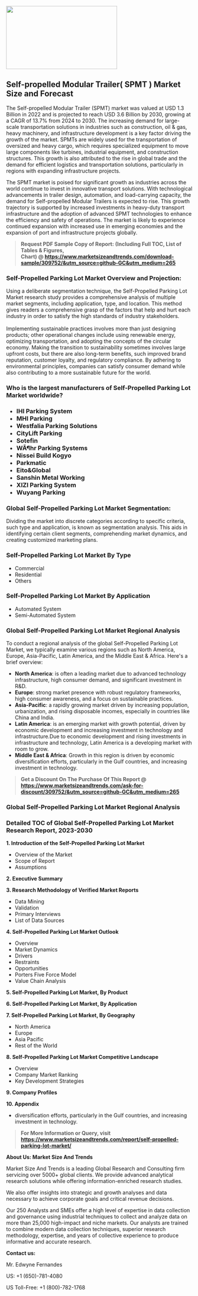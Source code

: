 <p><img class="alignnone size-medium wp-image-20088" src="https://ffe5etoiles.com/wp-content/uploads/2024/12/MST1-300x171.png" alt="" width="300" height="171" /></p><h2>Self-propelled Modular Trailer( SPMT ) Market Size and Forecast</h2><p>The Self-propelled Modular Trailer (SPMT) market was valued at USD 1.3 Billion in 2022 and is projected to reach USD 3.6 Billion by 2030, growing at a CAGR of 13.7% from 2024 to 2030. The increasing demand for large-scale transportation solutions in industries such as construction, oil & gas, heavy machinery, and infrastructure development is a key factor driving the growth of the market. SPMTs are widely used for the transportation of oversized and heavy cargo, which requires specialized equipment to move large components like turbines, industrial equipment, and construction structures. This growth is also attributed to the rise in global trade and the demand for efficient logistics and transportation solutions, particularly in regions with expanding infrastructure projects.</p><p>The SPMT market is poised for significant growth as industries across the world continue to invest in innovative transport solutions. With technological advancements in trailer design, automation, and load-carrying capacity, the demand for Self-propelled Modular Trailers is expected to rise. This growth trajectory is supported by increased investments in heavy-duty transport infrastructure and the adoption of advanced SPMT technologies to enhance the efficiency and safety of operations. The market is likely to experience continued expansion with increased use in emerging economies and the expansion of port and infrastructure projects globally.</p></p><blockquote id="" class=""><strong>Request PDF Sample Copy of Report: (Including Full TOC, List of Tables &amp; Figures, Chart)&nbsp;@&nbsp;<strong><a href="https://www.marketsizeandtrends.com/download-sample/309752/&utm_source=github-GC&utm_medium=265" target="_blank">https://www.marketsizeandtrends.com/download-sample/309752/&utm_source=github-GC&utm_medium=265</a></strong></strong></blockquote><h3 id="" class="">Self-Propelled Parking Lot Market&nbsp;Overview and Projection:</h3><p id="" class="">Using a deliberate segmentation technique, the Self-Propelled Parking Lot Market research study provides a comprehensive analysis of multiple market segments, including application, type, and location. This method gives readers a comprehensive grasp of the factors that help and hurt each industry in order to satisfy the high standards of industry stakeholders. <br /> <br />Implementing sustainable practices involves more than just designing products; other operational changes include using renewable energy, optimizing transportation, and adopting the concepts of the circular economy. Making the transition to sustainability sometimes involves large upfront costs, but there are also long-term benefits, such improved brand reputation, customer loyalty, and regulatory compliance. By adhering to environmental principles, companies can satisfy consumer demand while also contributing to a more sustainable future for the world.</p><h3 id="" class="">Who is the largest manufacturers of&nbsp;Self-Propelled Parking Lot Market worldwide?</h3><h3 class=""><p><ul><li>IHI Parking System </li><li> MHI Parking </li><li> Westfalia Parking Solutions </li><li> CityLift Parking </li><li> Sotefin </li><li> WÃ¶hr Parking Systems </li><li> Nissei Build Kogyo </li><li> Parkmatic </li><li> Eito&Global </li><li> Sanshin Metal Working </li><li> XIZI Parking System </li><li> Wuyang Parking</li></ul></p></h3><h3 id="" class="">Global&nbsp;Self-Propelled Parking Lot Market Segmentation:</h3><p id="" class="">Dividing the market into discrete categories according to specific criteria, such type and application, is known as segmentation analysis. This aids in identifying certain client segments, comprehending market dynamics, and creating customized marketing plans.</p><h3 id="" class="">Self-Propelled Parking Lot Market&nbsp;By Type</h3><p><p><ul><li>Commercial</li><li> Residential</li><li> Others</p></li></ul></p></p><h3 id="" class="">Self-Propelled Parking Lot Market&nbsp;By Application</h3><p class=""><p><ul><li>Automated System</li><li> Semi-Automated System</li></ul></p></p><h3 id="" class="">Global Self-Propelled Parking Lot Market Regional Analysis</h3><p id="" class="">To conduct a regional analysis of the global Self-Propelled Parking Lot Market, we typically examine various regions such as North America, Europe, Asia-Pacific, Latin America, and the Middle East &amp; Africa. Here's a brief overview:</p><ul><li><strong>North America</strong>: is often a leading market due to advanced technology infrastructure, high consumer demand, and significant investment in R&amp;D.</li><li><strong>Europe</strong>: strong market presence with robust regulatory frameworks, high consumer awareness, and a focus on sustainable practices.</li><li><strong>Asia-Pacific</strong>: a rapidly growing market driven by increasing population, urbanization, and rising disposable incomes, especially in countries like China and India.</li><li><strong>Latin America</strong>: is an emerging market with growth potential, driven by economic development and increasing investment in technology and infrastructure.Due to economic development and rising investments in infrastructure and technology, Latin America is a developing market with room to grow.</li><li><strong>Middle East &amp; Africa</strong>: Growth in this region is driven by economic diversification efforts, particularly in the Gulf countries, and increasing investment in technology.</li></ul><blockquote id="" class=""><strong>Get a Discount On The Purchase Of This Report @ <strong><a href="https://www.marketsizeandtrends.com/ask-for-discount/309752/&utm_source=github-GC&utm_medium=265" target="_blank">https://www.marketsizeandtrends.com/ask-for-discount/309752/&utm_source=github-GC&utm_medium=265</a></strong></strong></blockquote><h3 id="" class="">Global Self-Propelled Parking Lot Market Regional Analysis</h3><h3 id="" class="">Detailed TOC of Global Self-Propelled Parking Lot Market Research Report, 2023-2030</h3><p id="" class=""><strong>1. Introduction of the Self-Propelled Parking Lot Market</strong></p><ul><li>Overview of the Market</li><li>Scope of Report</li><li>Assumptions</li></ul><p id="" class=""><strong>2. Executive Summary</strong></p><p id="" class=""><strong>3. Research Methodology of Verified Market Reports</strong></p><ul><li>Data Mining</li><li>Validation</li><li>Primary Interviews</li><li>List of Data Sources</li></ul><p id="" class=""><strong>4. Self-Propelled Parking Lot Market Outlook</strong></p><ul><li>Overview</li><li>Market Dynamics</li><li>Drivers</li><li>Restraints</li><li>Opportunities</li><li>Porters Five Force Model</li><li>Value Chain Analysis</li></ul><p id="" class=""><strong>5. Self-Propelled Parking Lot Market, By Product</strong></p><p id="" class=""><strong>6. Self-Propelled Parking Lot Market, By Application</strong></p><p id="" class=""><strong>7. Self-Propelled Parking Lot Market, By Geography</strong></p><ul><li>North America</li><li>Europe</li><li>Asia Pacific</li><li>Rest of the World</li></ul><p id="" class=""><strong>8. Self-Propelled Parking Lot Market Competitive Landscape</strong></p><ul><li>Overview</li><li>Company Market Ranking</li><li>Key Development Strategies</li></ul><p id="" class=""><strong>9. Company Profiles</strong></p><p id="" class=""><strong>10. Appendix</strong></p><ul><li>diversification efforts, particularly in the Gulf countries, and increasing investment in technology.</li></ul><blockquote id="" class=""><strong>For More Information or Query, visit <strong><strong><a href="https://www.marketsizeandtrends.com/report/self-propelled-parking-lot-market/" target="_blank">https://www.marketsizeandtrends.com/report/self-propelled-parking-lot-market/</a></strong></strong></strong></blockquote><p id="" class=""><strong>About Us: Market Size And Trends</strong></p><p id="" class="">Market Size And Trends is a leading Global Research and Consulting firm servicing over 5000+ global clients. We provide advanced analytical research solutions while offering information-enriched research studies.</p><p id="" class="">We also offer insights into strategic and growth analyses and data necessary to achieve corporate goals and critical revenue decisions.</p><p id="" class="">Our 250 Analysts and SMEs offer a high level of expertise in data collection and governance using industrial techniques to collect and analyze data on more than 25,000 high-impact and niche markets. Our analysts are trained to combine modern data collection techniques, superior research methodology, expertise, and years of collective experience to produce informative and accurate research.</p><p id="" class=""><strong>Contact us:</strong></p><p id="" class="">Mr. Edwyne Fernandes</p><p id="" class="">US: +1 (650)-781-4080</p><p id="" class="">US Toll-Free: +1 (800)-782-1768</p>
